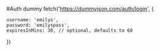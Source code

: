 #Auth dummy
fetch('https://dummyjson.com/auth/login', {
  
    username: 'emilys',
    password: 'emilyspass',
    expiresInMins: 30, // optional, defaults to 60
  })
